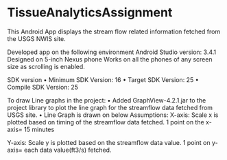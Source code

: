 # TissueAnalyticsAssignment
This Android App displays the stream flow related information fetched from the USGS NWIS site.

Developed app on the following environment
Android Studio version: 3.4.1
Designed on 5-inch Nexus phone
Works on all the phones of any screen size as scrolling is enabled.

SDK version
•	Minimum SDK Version: 16
•	Target SDK Version: 25
•	Compile SDK Version: 25

To draw Line graphs in the project:
•	Added GraphView-4.2.1.jar to the project library to plot the line graph for the streamflow data fetched from USGS site.
•	Line Graph is drawn on below Assumptions:
X-axis: 
Scale x is plotted based on timing of the streamflow data fetched.
1 point on the x-axis= 15 minutes

Y-axis:
Scale y is plotted based on the streamflow data value.
1 point on y-axis= each data value(ft3/s) fetched.


